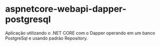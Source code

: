 # aspnetcore-webapi-dapper-postgresql
 Aplicação utilizando o .NET CORE com o Dapper operando em um banco PostgreSql e usando padrão Repository.
